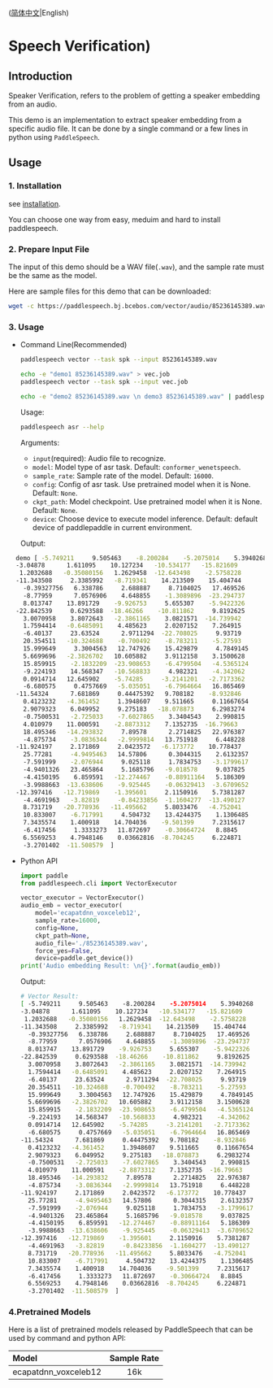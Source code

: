 ([简体中文](./README_cn.md)|English)
# Speech Verification)

## Introduction

Speaker Verification, refers to the problem of getting a speaker embedding from an audio. 

This demo is an implementation to extract speaker embedding from a specific audio file. It can be done by a single command or a few lines in python using `PaddleSpeech`. 

## Usage
### 1. Installation
see [installation](https://github.com/PaddlePaddle/PaddleSpeech/blob/develop/docs/source/install.md).

You can choose one way from easy, meduim and hard to install paddlespeech.

### 2. Prepare Input File
The input of this demo should be a WAV file(`.wav`), and the sample rate must be the same as the model.

Here are sample files for this demo that can be downloaded:
```bash
wget -c https://paddlespeech.bj.bcebos.com/vector/audio/85236145389.wav
```

### 3. Usage
- Command Line(Recommended)
  ```bash
  paddlespeech vector --task spk --input 85236145389.wav

  echo -e "demo1 85236145389.wav" > vec.job
  paddlespeech vector --task spk --input vec.job

  echo -e "demo2 85236145389.wav \n demo3 85236145389.wav" | paddlespeech vector --task spk
  ```
  
  Usage:
  ```bash
  paddlespeech asr --help
  ```
  Arguments:
  - `input`(required): Audio file to recognize.
  - `model`: Model type of asr task. Default: `conformer_wenetspeech`.
  - `sample_rate`: Sample rate of the model. Default: `16000`.
  - `config`: Config of asr task. Use pretrained model when it is None. Default: `None`.
  - `ckpt_path`: Model checkpoint. Use pretrained model when it is None. Default: `None`.
  - `device`: Choose device to execute model inference. Default: default device of paddlepaddle in current environment.

  Output:

```bash
  demo [ -5.749211     9.505463    -8.200284    -5.2075014    5.3940268
  -3.04878      1.611095    10.127234   -10.534177   -15.821609
   1.2032688   -0.35080156   1.2629458  -12.643498    -2.5758228
  -11.343508     2.3385992   -8.719341    14.213509    15.404744
    -0.39327756   6.338786     2.688887     8.7104025   17.469526
    -8.77959      7.0576906    4.648855    -1.3089896  -23.294737
    8.013747    13.891729    -9.926753     5.655307    -5.9422326
  -22.842539     0.6293588  -18.46266    -10.811862     9.8192625
    3.0070958    3.8072643   -2.3861165    3.0821571  -14.739942
    1.7594414   -0.6485091    4.485623     2.0207152    7.264915
    -6.40137     23.63524      2.9711294  -22.708025     9.93719
    20.354511   -10.324688    -0.700492    -8.783211    -5.27593
    15.999649     3.3004563   12.747926    15.429879     4.7849145
    5.6699696   -2.3826702   10.605882     3.9112158    3.1500628
    15.859915    -2.1832209  -23.908653    -6.4799504   -4.5365124
    -9.224193    14.568347   -10.568833     4.982321    -4.342062
    0.0914714   12.645902    -5.74285     -3.2141201   -2.7173362
    -6.680575     0.4757669   -5.035051    -6.7964664   16.865469
  -11.54324      7.681869     0.44475392   9.708182    -8.932846
    0.4123232   -4.361452     1.3948607    9.511665     0.11667654
    2.9079323    6.049952     9.275183   -18.078873     6.2983274
    -0.7500531   -2.725033    -7.6027865    3.3404543    2.990815
    4.010979    11.000591    -2.8873312    7.1352735  -16.79663
    18.495346   -14.293832     7.89578      2.2714825   22.976387
    -4.875734    -3.0836344   -2.9999814   13.751918     6.448228
  -11.924197     2.171869     2.0423572   -6.173772    10.778437
    25.77281     -4.9495463   14.57806      0.3044315    2.6132357
    -7.591999    -2.076944     9.025118     1.7834753   -3.1799617
    -4.9401326   23.465864     5.1685796   -9.018578     9.037825
    -4.4150195    6.859591   -12.274467    -0.88911164   5.186309
    -3.9988663  -13.638606    -9.925445    -0.06329413  -3.6709652
  -12.397416   -12.719869    -1.395601     2.1150916    5.7381287
    -4.4691963   -3.82819     -0.84233856  -1.1604277  -13.490127
    8.731719   -20.778936   -11.495662     5.8033476   -4.752041
    10.833007    -6.717991     4.504732    13.4244375    1.1306485
    7.3435574    1.400918    14.704036    -9.501399     7.2315617
    -6.417456     1.3333273   11.872697    -0.30664724   8.8845
    6.5569253    4.7948146    0.03662816  -8.704245     6.224871
    -3.2701402  -11.508579  ]
  ```

- Python API
  ```python
  import paddle
  from paddlespeech.cli import VectorExecutor

  vector_executor = VectorExecutor()
  audio_emb = vector_executor(
      model='ecapatdnn_voxceleb12',
      sample_rate=16000,
      config=None, 
      ckpt_path=None,
      audio_file='./85236145389.wav',
      force_yes=False,
      device=paddle.get_device())
  print('Audio embedding Result: \n{}'.format(audio_emb))
  ```

  Output:
  ```bash
  # Vector Result:
  [ -5.749211     9.505463    -8.200284    -5.2075014    5.3940268
  -3.04878      1.611095    10.127234   -10.534177   -15.821609
   1.2032688   -0.35080156   1.2629458  -12.643498    -2.5758228
  -11.343508     2.3385992   -8.719341    14.213509    15.404744
    -0.39327756   6.338786     2.688887     8.7104025   17.469526
    -8.77959      7.0576906    4.648855    -1.3089896  -23.294737
    8.013747    13.891729    -9.926753     5.655307    -5.9422326
  -22.842539     0.6293588  -18.46266    -10.811862     9.8192625
    3.0070958    3.8072643   -2.3861165    3.0821571  -14.739942
    1.7594414   -0.6485091    4.485623     2.0207152    7.264915
    -6.40137     23.63524      2.9711294  -22.708025     9.93719
    20.354511   -10.324688    -0.700492    -8.783211    -5.27593
    15.999649     3.3004563   12.747926    15.429879     4.7849145
    5.6699696   -2.3826702   10.605882     3.9112158    3.1500628
    15.859915    -2.1832209  -23.908653    -6.4799504   -4.5365124
    -9.224193    14.568347   -10.568833     4.982321    -4.342062
    0.0914714   12.645902    -5.74285     -3.2141201   -2.7173362
    -6.680575     0.4757669   -5.035051    -6.7964664   16.865469
  -11.54324      7.681869     0.44475392   9.708182    -8.932846
    0.4123232   -4.361452     1.3948607    9.511665     0.11667654
    2.9079323    6.049952     9.275183   -18.078873     6.2983274
    -0.7500531   -2.725033    -7.6027865    3.3404543    2.990815
    4.010979    11.000591    -2.8873312    7.1352735  -16.79663
    18.495346   -14.293832     7.89578      2.2714825   22.976387
    -4.875734    -3.0836344   -2.9999814   13.751918     6.448228
  -11.924197     2.171869     2.0423572   -6.173772    10.778437
    25.77281     -4.9495463   14.57806      0.3044315    2.6132357
    -7.591999    -2.076944     9.025118     1.7834753   -3.1799617
    -4.9401326   23.465864     5.1685796   -9.018578     9.037825
    -4.4150195    6.859591   -12.274467    -0.88911164   5.186309
    -3.9988663  -13.638606    -9.925445    -0.06329413  -3.6709652
  -12.397416   -12.719869    -1.395601     2.1150916    5.7381287
    -4.4691963   -3.82819     -0.84233856  -1.1604277  -13.490127
    8.731719   -20.778936   -11.495662     5.8033476   -4.752041
    10.833007    -6.717991     4.504732    13.4244375    1.1306485
    7.3435574    1.400918    14.704036    -9.501399     7.2315617
    -6.417456     1.3333273   11.872697    -0.30664724   8.8845
    6.5569253    4.7948146    0.03662816  -8.704245     6.224871
    -3.2701402  -11.508579  ]
  ```

### 4.Pretrained Models

Here is a list of pretrained models released by PaddleSpeech that can be used by command and python API:

| Model | Sample Rate
| :--- | :---: |
| ecapatdnn_voxceleb12 | 16k
